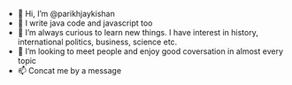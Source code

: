 - 👋 Hi, I’m @parikhjaykishan
- 👀 I write java code and javascript too
- 🌱 I’m always curious to learn new things. I have interest in history, international politics, business, science etc.
- 💞️ I’m looking to meet people and enjoy good coversation in almost every topic
- 📫 Concat me by a message

<!---
parikhjaykishan/parikhjaykishan is a ✨ special ✨ repository because its `README.md` (this file) appears on your GitHub profile.
You can click the Preview link to take a look at your changes.
--->
